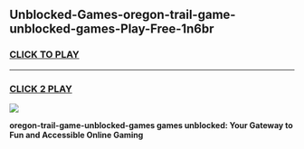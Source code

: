
## Unblocked-Games-oregon-trail-game-unblocked-games-Play-Free-1n6br
<h3>
<a href="https://premium76.site?title=oregon-trail-game-unblocked-games&ref=23A">CLICK TO PLAY</a></h3>
<hr>

<h3>
<a href="https://premium76.site?title=oregon-trail-game-unblocked-games&ref=23A">CLICK 2 PLAY</a>
  
</h3>

<a href="https://premium76.site?title=oregon-trail-game-unblocked-games&ref=23A"><img src="https://clearcache.store/games.png"></a>


**oregon-trail-game-unblocked-games games unblocked: Your Gateway to Fun and Accessible Online Gaming**
